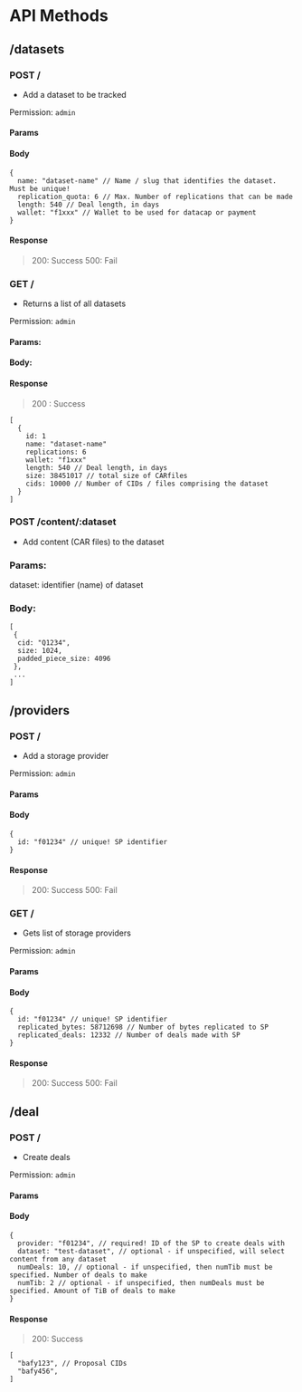 
# API Methods


## /datasets

### POST /
- Add a dataset to be tracked 

Permission: `admin`

#### Params
<nil>

#### Body
```jsonc
{
  name: "dataset-name" // Name / slug that identifies the dataset. Must be unique!
  replication_quota: 6 // Max. Number of replications that can be made
  length: 540 // Deal length, in days
  wallet: "f1xxx" // Wallet to be used for datacap or payment
}
```

#### Response
> 200: Success
> 500: Fail

### GET /
- Returns a list of all datasets

Permission: `admin`

#### Params: 
<nil>

#### Body: 
<nil> 

#### Response
> 200 : Success
```jsonc
[
  {
    id: 1
    name: "dataset-name"
    replications: 6
    wallet: "f1xxx"
    length: 540 // Deal length, in days
    size: 38451017 // total size of CARfiles
    cids: 10000 // Number of CIDs / files comprising the dataset
  }
]

```

### POST /content/:dataset
- Add content (CAR files) to the dataset

### Params:
dataset: identifier (name) of dataset

### Body: 
```jsonc
[
 {
  cid: "Q1234",
  size: 1024,
  padded_piece_size: 4096
 },
 ...
]
```

## /providers
### POST /
- Add a storage provider

Permission: `admin`

#### Params
<nil>

#### Body
```jsonc
{
  id: "f01234" // unique! SP identifier
}
```

#### Response
> 200: Success
> 500: Fail


### GET /
- Gets list of storage providers

Permission: `admin`

#### Params
<nil>

#### Body
```jsonc
{
  id: "f01234" // unique! SP identifier
  replicated_bytes: 58712698 // Number of bytes replicated to SP
  replicated_deals: 12332 // Number of deals made with SP
}
```

#### Response
> 200: Success
> 500: Fail

## /deal

### POST / 
- Create deals

Permission: `admin`

#### Params
<nil>

#### Body 
```jsonc
{
  provider: "f01234", // required! ID of the SP to create deals with
  dataset: "test-dataset", // optional - if unspecified, will select content from any dataset
  numDeals: 10, // optional - if unspecified, then numTib must be specified. Number of deals to make
  numTib: 2 // optional - if unspecified, then numDeals must be specified. Amount of TiB of deals to make
}
```

#### Response
> 200: Success
```jsonc
[
  "bafy123", // Proposal CIDs
  "bafy456",
]
```